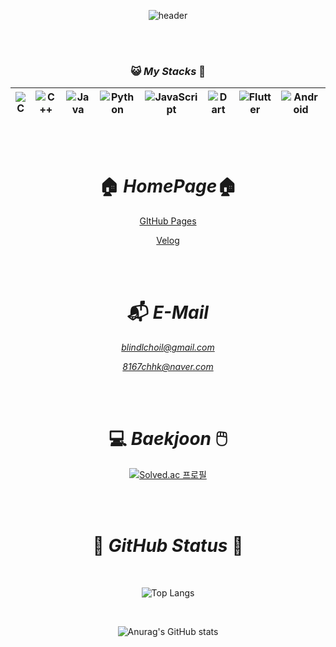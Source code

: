 <div align="center">
  
 ![header](https://capsule-render.vercel.app/api?type=wave&color=gradient&customColorList=0,2,4,5,30&text=CHOI_HYUK)
 
<br/><br/>

### 😺  *My Stacks*  🐶

| ![C](https://img.shields.io/badge/c-%2300599C.svg?style=for-the-badge&logo=c&logoColor=white&) | ![C++](https://img.shields.io/badge/c++-%2300599C.svg?style=for-the-badge&logo=c%2B%2B&logoColor=white&) | ![Java](https://img.shields.io/badge/java-%23ED8B00.svg?style=for-the-badge&logo=openjdk&logoColor=white&) | ![Python](https://img.shields.io/badge/python-3670A0?style=for-the-badge&logo=python&logoColor=ffdd54&) | ![JavaScript](https://img.shields.io/badge/JavaScript-F7DF1E.svg?&style=for-the-badge&logo=JavaScript&logoColor=white&) | ![Dart](https://img.shields.io/badge/Dart-0175C2.svg?&style=for-the-badge&logo=Dart&logoColor=white&) | ![Flutter](https://img.shields.io/badge/Flutter-02569B.svg?&style=for-the-badge&logo=Flutter&logoColor=white&)|![Android](https://img.shields.io/badge/Android-3DDC84.svg?&style=for-the-badge&logo=Android&logoColor=black&) |
|---|---|---|---|---|---|---|---|

<br/><br/>

# 🏠 *HomePage*🏠

[GItHub Pages](https://choi-hyk.github.io./#/profile)

[Velog](https://velog.io/@choi-hyk/posts)

<br/><br/>

# 📬 *E-Mail*

*blindlchoil@gmail.com*

*8167chhk@naver.com*

<br/><br/>

# 💻  *Baekjoon*  🖱️ 

[![Solved.ac 프로필](http://mazassumnida.wtf/api/v2/generate_badge?boj=choi8167)](https://solved.ac/choi8167)

<br/><br/>

# 🤖  *GitHub Status*  👾

<br/>

![Top Langs](https://github-readme-stats.vercel.app/api/top-langs/?username=choi-hyk&theme=tokyonight)

<br/>

![Anurag's GitHub stats](https://github-readme-stats.vercel.app/api?username=choi-hyk&show_icons=true&theme=tokyonight)

</div> 
